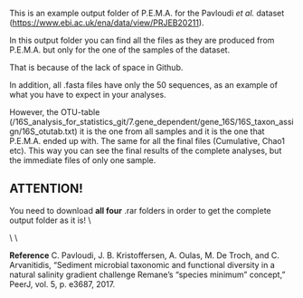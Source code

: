 This is an example output folder of P.E.M.A. for the Pavloudi *et al.* dataset (https://www.ebi.ac.uk/ena/data/view/PRJEB20211).

In this output folder you can find all the files as they are produced from P.E.M.A. but only for the one of the 
samples of the dataset. 

That is because of the lack of space in Github. 

In addition, all .fasta files have only the 50 sequences, as an example of what you have to expect in your analyses. 

However, the OTU-table (/16S_analysis_for_statistics_git/7.gene_dependent/gene_16S/16S_taxon_assign/16S_otutab.txt) it is 
the one from all samples and it is the one that P.E.M.A. ended up with. 
The same for all the final files (Cumulative, Chao1 etc). This way you can see the final results of the complete analyses, 
but the immediate files of only one sample.

## **ATTENTION!** 
You need to download **all four** .rar folders in order to get the complete output folder as it is! \

\ 
\ 

**Reference**
C. Pavloudi, J. B. Kristoffersen, A. Oulas, M. De Troch, and C. Arvanitidis, “Sediment microbial taxonomic and functional diversity in a natural salinity gradient challenge Remane’s “species minimum” concept,” PeerJ, vol. 5, p. e3687, 2017.
